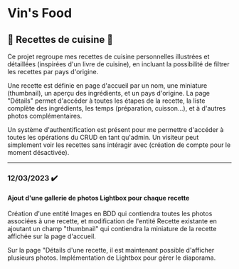 # Vin's Food
## :fork_and_knife: Recettes de cuisine :fork_and_knife:

Ce projet regroupe mes recettes de cuisine personnelles illustrées et détaillées (inspirées d'un livre de cuisine), en incluant la possibilité de filtrer les recettes par pays d'origine.

Une recette est définie en page d'accueil par un nom, une miniature (thumbnail), un aperçu des ingrédients, et un pays d'origine.
La page "Détails" permet d'accéder à toutes les étapes de la recette, la liste complète des ingrédients, les temps (préparation, cuisson...), et à d'autres photos complémentaires.

Un système d'authentification est présent pour me permettre d'accéder à toutes les opérations du CRUD en tant qu'admin.
Un visiteur peut simplement voir les recettes sans intéragir avec (création de compte pour le moment désactivée).

_________________
### 12/03/2023 :heavy_check_mark:
#### Ajout d'une gallerie de photos Lightbox pour chaque recette
Création d'une entité Images en BDD qui contiendra toutes les photos associées à une recette, et modification de l'entité Recette existante en ajoutant un champ "thumbnail" qui contiendra la miniature de la recette affichée sur la page d'accueil.

Sur la page "Détails d'une recette, il est maintenant possible d'afficher plusieurs photos.
Implémentation de Lightbox pour gérer le diaporama.
